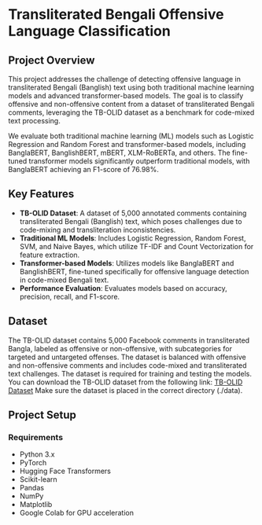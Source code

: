 # Transliterated Bengali Offensive Language Classification

## Project Overview

This project addresses the challenge of detecting offensive language in transliterated Bengali (Banglish) text using both traditional machine learning models and advanced transformer-based models. The goal is to classify offensive and non-offensive content from a dataset of transliterated Bengali comments, leveraging the TB-OLID dataset as a benchmark for code-mixed text processing.

We evaluate both traditional machine learning (ML) models such as Logistic Regression and Random Forest and transformer-based models, including BanglaBERT, BanglishBERT, mBERT, XLM-RoBERTa, and others. The fine-tuned transformer models significantly outperform traditional models, with BanglaBERT achieving an F1-score of 76.98%.

## Key Features

- **TB-OLID Dataset**: A dataset of 5,000 annotated comments containing transliterated Bengali (Banglish) text, which poses challenges due to code-mixing and transliteration inconsistencies.
- **Traditional ML Models**: Includes Logistic Regression, Random Forest, SVM, and Naive Bayes, which utilize TF-IDF and Count Vectorization for feature extraction.
- **Transformer-based Models**: Utilizes models like BanglaBERT and BanglishBERT, fine-tuned specifically for offensive language detection in code-mixed Bengali text.
- **Performance Evaluation**: Evaluates models based on accuracy, precision, recall, and F1-score.

## Dataset

The TB-OLID dataset contains 5,000 Facebook comments in transliterated Bangla, labeled as offensive or non-offensive, with subcategories for targeted and untargeted offenses. The dataset is balanced with offensive and non-offensive comments and includes code-mixed and transliterated text challenges. The dataset is required for training and testing the models. You can download the TB-OLID dataset from the following link: [TB-OLID Dataset](https://github.com/mraihan-gmu/TB-OLID) Make sure the dataset is placed in the correct directory (./data).

## Project Setup

### Requirements

- Python 3.x
- PyTorch
- Hugging Face Transformers
- Scikit-learn
- Pandas
- NumPy
- Matplotlib
- Google Colab for GPU acceleration
